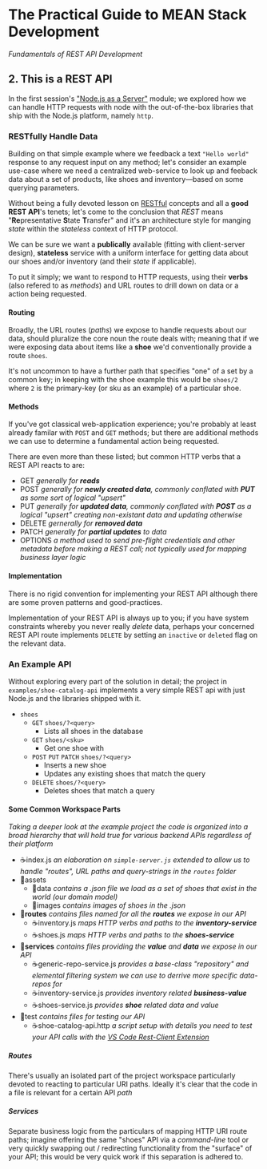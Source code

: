 # The Practical Guide to MEAN Stack Development

*Fundamentals of REST API Development*

## 2. This is a REST API

In the first session's ["Node.js as a Server"](./node-fundamentals/README.md#Nodejs-as-a-Server) module; we explored how we can handle HTTP requests with node with the out-of-the-box libraries that ship with the Node.js platform, namely `http`.

### RESTfully Handle Data

Building on that simple example where we feedback a text `"Hello world"` response to any request input on any method; let's consider an example use-case where we need a centralized web-service to look up and feeback data about a set of products, like shoes and inventory&mdash;based on some querying parameters.

Without being a fully devoted lesson on [RESTful](https://www.mulesoft.com/resources/api/restful-api) concepts and all a **good REST API**'s tenets; let's come to the conclusion that *REST* means "**Re**presentative **S**tate **T**ransfer" and it's an architecture style for manging *state* within the *stateless* context of HTTP protocol.

We can be sure we want a **publically** available (fitting with client-server design), **stateless** service with a uniform interface for getting data about our shoes and/or inventory (and their *state* if applicable).

To put it simply; we want to respond to HTTP requests, using their **verbs** (also refered to as *methods*) and URL routes to drill down on data or a action being requested.

#### Routing

Broadly, the URL routes (*paths*) we expose to handle requests about our data, should pluralize the core noun the route deals with; meaning that if we were exposing data about items like a **shoe** we'd conventionally provide a route `shoes`.

It's not uncommon to have a further path that specifies "one" of a set by a common key; in keeping with the shoe example this would be `shoes/2` where `2` is the primary-key (or sku as an example) of a particular shoe.

#### Methods

If you've got classical web-application experience; you're probably at least already familar with `POST` and `GET` methods; but there are additional methods we can use to determine a fundamental action being requested.

There are even more than these listed; but common HTTP verbs that a REST API reacts to are:

* GET *generally for **reads***
* POST *generally for **newly created data**, commonly conflated with **PUT** as some sort of logical "upsert"*
* PUT *generally for **updated data**, commonly conflated with **POST** as a logical "upsert" creating non-existant data and updating otherwise*
* DELETE *gernerally for **removed data***
* PATCH *generally for **partial updates** to data*
* OPTIONS *a method used to send pre-flight credentials and other metadata before making a REST call; not typically used for mapping business layer logic*

#### Implementation

There is no rigid convention for implementing your REST API although there are some proven patterns and good-practices.

Implementation of your REST API is always up to you; if you have system constraints whereby you never really *delete* data, perhaps your concerned REST API route implements `DELETE` by setting an `inactive` or `deleted` flag on the relevant data.

### An Example API

Without exploring every part of the solution in detail; the project in `examples/shoe-catalog-api` implements a very simple REST api with just Node.js and the libraries shipped with it.

* `shoes`
  * `GET` `shoes/?<query>`
    * Lists all shoes in the database
  * `GET` `shoes/<sku>`
    * Get one shoe with <sku>
  * `POST` `PUT` `PATCH` `shoes/?<query>`
    * Inserts a new shoe
    * Updates any existing shoes that match the query
  * `DELETE` `shoes/?<query>`
    * Deletes shoes that match a query

#### Some Common Workspace Parts

*Taking a deeper look at the example project the code is organized into a broad hierarchy that will hold true for various backend APIs regardless of their platform*

* ☕index.js *an elaboration on `simple-server.js` extended to allow us to handle "routes", URL paths and query-strings in the `routes` folder*
* 📂assets
  * 📁data *contains a .json file we load as a set of shoes that exist in the world (our domain model)*
  * 📁images *contains images of shoes in the .json*
* 📂**routes** *contains files named for all the **routes** we expose in our API*
  * ☕inventory.js *maps HTTP verbs and paths to the **inventory-service***
  * ☕shoes.js *maps HTTP verbs and paths to the **shoes-service***
* 📂**services** *contains files providing the **value** and **data** we expose in our API*
  * ☕generic-repo-service.js *provides a base-class "repository" and elemental filtering system we can use to derrive more specific data-repos for*
  * ☕inventory-service.js *provides inventory related **business-value***
  * ☕shoes-service.js *provides **shoe** related data and value*
* 📂test *contains files for testing our API*
  * ☕shoe-catalog-api.http *a script setup with details you need to test your API calls with the [VS Code Rest-Client Extension](https://marketplace.visualstudio.com/items?itemName=humao.rest-client)*

##### Routes

There's usually an isolated part of the project workspace particularly devoted to reacting to particular URI paths.  Ideally it's clear that the code in a file is relevant for a certain API *path* 

##### Services

Separate business logic from the particulars of mapping HTTP URI route paths; imagine offering the same "shoes" API via a *command-line* tool or very quickly swapping out / redirecting functionality from the "surface" of your API; this would be very quick work if this separation is adhered to.